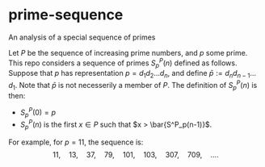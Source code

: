 # prime-sequence
An analysis of a special sequence of primes

Let $P$ be the sequence of increasing prime numbers, and $p$ some prime. This repo considers a sequence of primes $S^P_p(n)$ defined as follows. Suppose that $p$ has representation $p = d_1d_2 \dots d_n$, and define $\bar{p} := d_n d_{n-1} \dots d_1$. Note that $\bar{p}$ is not necesserily a member of $P$. The definition of $S^P_p(n)$ is then:

- $S^P_p(0) = p$ 
- $S^P_p(n)$ is the first $x \in P$ such that $x > \bar{S^P_p(n-1)}$. 

For example, for $p = 11$, the sequence is:
$$11, \quad 13, \quad 37, \quad 79, \quad 101, \quad 103, \quad 307, \quad 709, \quad \dots.$$